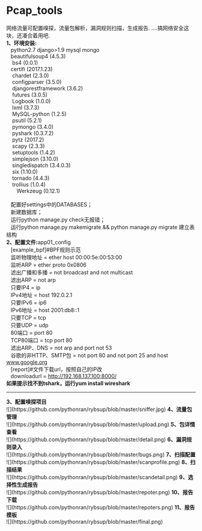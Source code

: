 # Pcap_tools
网络流量可配置嗅探，流量包解析，漏洞规则扫描，生成报告. ....搞网络安全这块，还凑合着用吧.<br>
<B>1、环境安装:</B><br>
    &nbsp;&nbsp;&nbsp;python2.7 django>1.9 mysql mongo<br>
    &nbsp;&nbsp;&nbsp;beautifulsoup4 (4.5.3)<br>
     &nbsp;&nbsp;&nbsp; bs4 (0.0.1)<br>
      &nbsp;&nbsp;&nbsp;certifi (2017.1.23)<br>
     &nbsp;&nbsp;&nbsp; chardet (2.3.0)<br>
    &nbsp;&nbsp;&nbsp;  configparser (3.5.0)<br>
     &nbsp;&nbsp;&nbsp; djangorestframework (3.6.2)<br>
     &nbsp;&nbsp;&nbsp; futures (3.0.5)<br>
    &nbsp;&nbsp;&nbsp; Logbook (1.0.0)<br>
     &nbsp;&nbsp;&nbsp; lxml (3.7.3)<br>
     &nbsp;&nbsp;&nbsp; MySQL-python (1.2.5)<br>
    &nbsp;&nbsp;&nbsp;  psutil (5.2.1)<br>
    &nbsp;&nbsp;&nbsp;  pymongo (3.4.0)<br>
     &nbsp;&nbsp;&nbsp; pyshark (0.3.7.2)<br>
     &nbsp;&nbsp;&nbsp; pytz (2017.2)<br>
     &nbsp;&nbsp;&nbsp; scapy (2.3.3)<br>
     &nbsp;&nbsp;&nbsp; setuptools (1.4.2)<br>
     &nbsp;&nbsp;&nbsp; simplejson (3.10.0)<br>
     &nbsp;&nbsp;&nbsp; singledispatch (3.4.0.3)<br>
     &nbsp;&nbsp;&nbsp; six (1.10.0)<br>
     &nbsp;&nbsp;&nbsp; tornado (4.4.3)<br>
     &nbsp;&nbsp;&nbsp; trollius (1.0.4)<br>
    &nbsp;&nbsp;&nbsp;  Werkzeug (0.12.1)<br>
    <br>
    配置好settings中的DATABASES；<br>
    新建数据库；<br>
    运行python manage.py check无报错；<br>
    运行python manage.py makemigrate && python manage.py migrate 建立表结构<br>
<B>2、配置文件:</B>app01_config<br>
    &nbsp;&nbsp;&nbsp;[example_bpf]#BPF规则示范<br>
    &nbsp;&nbsp;&nbsp;监听物理地址  = ether host 00:00:5e:00:53:00<br>
    &nbsp;&nbsp;&nbsp;监听ARP = ether proto 0x0806<br>
    &nbsp;&nbsp;&nbsp;滤出广播和多播 =  not broadcast and not multicast<br>
    &nbsp;&nbsp;&nbsp;滤出ARP =  not arp<br>
    &nbsp;&nbsp;&nbsp;只要IP4 =  ip<br>
    &nbsp;&nbsp;&nbsp;IPv4地址 = host 192.0.2.1<br>
    &nbsp;&nbsp;&nbsp;只要IPv6 = ip6<br>
    &nbsp;&nbsp;&nbsp;IPv6地址  = host 2001:db8::1<br>
    &nbsp;&nbsp;&nbsp;只要TCP = tcp<br>
    &nbsp;&nbsp;&nbsp;只要UDP = udp<br>
    &nbsp;&nbsp;&nbsp;80端口 = port 80<br>
    &nbsp;&nbsp;&nbsp;TCP80端口 = tcp port 80<br>
    &nbsp;&nbsp;&nbsp;滤出ARP、DNS = not arp and port not 53<br>
    &nbsp;&nbsp;&nbsp;谷歌的非HTTP、SMTP包 = not port 80 and not port 25 and host www.google.org<br>
    &nbsp;&nbsp;&nbsp;[report]#文件下载url，按照自己的IP改<br>
    &nbsp;&nbsp;&nbsp;downloadurl = http://192.168.137.100:8000/<br>
<B>如果提示找不到tshark，运行yum install wireshark</B><br>
<hr>
<B>3、配置嗅探项目</B><br>
 ![](https://github.com/pythonran/rybsup/blob/master/sniffer.jpg)
<B>4、流量包管理</B><br>
 ![](https://github.com/pythonran/rybsup/blob/master/upload.png)
<B>5、包详情查看</B><br>
 ![](https://github.com/pythonran/rybsup/blob/master/detail.png)
<B>6、漏洞规则录入</B><br>
 ![](https://github.com/pythonran/rybsup/blob/master/bugs.png)
<B>7、扫描配置</B><br>
 ![](https://github.com/pythonran/rybsup/blob/master/scanprofile.png)
<B>8、扫描结果</B><br>
 ![](https://github.com/pythonran/rybsup/blob/master/scandetail.png)
<B>9、选择性生成报告</B><br>
 ![](https://github.com/pythonran/rybsup/blob/master/repoter.png)
<B>10、报告下载</B><br>
 ![](https://github.com/pythonran/rybsup/blob/master/repoters.png)
<B>11、报告模板</B><br>
 ![](https://github.com/pythonran/rybsup/blob/master/final.png)
